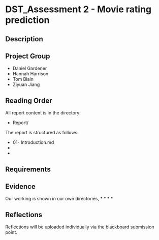 # DST_Assessment 2 - Movie rating prediction

## Description



## Project Group

* Daniel Gardener
* Hannah Harrison
* Tom Blain
* Ziyuan Jiang 


## Reading Order

All report content is in the directory:

* Report/

The report is structured as follows:
* 01- Introduction.md
*
*

## Requirements



## Evidence

Our working is shown in our own directories,
*
*
*
*



## Reflections

Reflections will be uploaded individually via the blackboard submission point.
